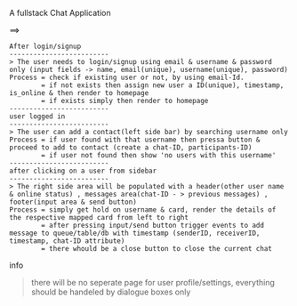 A fullstack Chat Application

==> 

    After login/signup
    -------------------------
    > The user needs to login/signup using email & username & password only (input fields -> name, email(unique), username(unique), password) 
    Process = check if existing user or not, by using email-Id. 
            = if not exists then assign new user a ID(unique), timestamp, is_online & then render to homepage
            = if exists simply then render to homepage
    -------------------------
    user logged in
    -------------------------
    > The user can add a contact(left side bar) by searching username only
    Process = if user found with that username then pressa button & proceed to add to contact (create a chat-ID, participants-ID)
            = if user not found then show 'no users with this username' 
    -------------------------
    after clicking on a user from sidebar
    -------------------------
    > The right side area will be populated with a header(other user name & online status) , messages area(chat-ID - > previous messages) , footer(input area & send button)
    Process = simply get hold on username & card, render the details of the respective mapped card from left to right
            = after pressing input/send button trigger events to add message to queue/table/db with timestamp (senderID, receiverID, timestamp, chat-ID attribute)
            = there whould be a close button to close the current chat

info
> there will be no seperate page for user profile/settings, everything should be handeled by dialogue boxes only